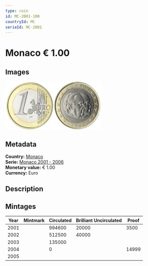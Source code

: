 ```yaml
---
type: coin
id: MC-2001-100
countryId: MC
serieId: MC-2001
---
```


# Monaco € 1.00

## Images

<img src="../../../Images/common-2002-100.webp" height="150" alt="Front image"><img src="Images/monaco-2001-100.webp" height="150" alt="Back image">

## Metadata

**Country:** [Monaco](../index.md)\
**Serie:** [Monaco 2001 - 2006](index.md)\
**Monetary value:** € 1.00\
**Currency:** Euro

## Description

## Mintages

| Year | Mintmark | Circulated | Brilliant Uncirculated | Proof |
| ---- | -------- | ---------- | ---------------------- | ----- |
| 2001 |          | 994600     | 20000                  | 3500  |
| 2002 |          | 512500     | 40000                  |       |
| 2003 |          | 135000     |                        |       |
| 2004 |          | 0          |                        | 14999 |
| 2005 |          |            |                        |       |
